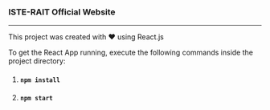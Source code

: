 ### ISTE-RAIT Official Website

<hr>

This project was created with ❤️ using React.js

To get the React App running, execute the following commands inside the project directory:


1.  #### `npm install`

2.  #### `npm start`
